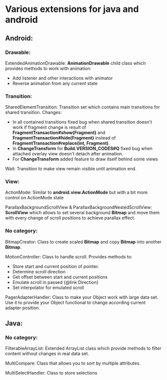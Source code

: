 # Various extensions for java and android

## Android:

### Drawable:
ExtendedAnimationDrawable:
**AnimationDrawable** child class which provides methods to work with animation:
* Add listener and other interactions with animator
* Reverse animation from any current state
 
### Transition:
SharedElementTransition:
Transition set which contains main transitions for shared transition.
Changes:
* In all contained transitions fixed bug when shared transition doesn't work if fragment change is result of **FragmentTransaction#show(Fragment)** and **FragmentTransaction#hide(Fragment)** instead of **FragmentTransaction#replace(int, Fragment)**.
* In **ChangeTransform** for **Build.VERSION_CODES#Q** fixed bug when attached overlay view doesn't detach after animation.
* For **ChangeTransform** added feature to draw itself behind some views
  
Wait:
Transition to make view remain visible until animation end.
 
### View:
ActionMode:
Similar to **android.view.ActionMode** but with a bit more control on ActionMode state
    
ParallaxBackgroundScrollView & ParallaxBackgroundNestedScrollView:
**ScrollView** which allows to set several background **Bitmap** and move them with every change of scroll positions to achieve parallax effect.

### No category:
BitmapCreator:
Class to create scaled **Bitmap** and copy **Bitmap** into another **Bitmap**.
 
MotionController:
Class to handle scroll. Provides methods to:
* Store start and current position of pointer.
* Determine scroll direction
* Get offset between start and current positions
* Emulate scroll in passed {@link Direction}
* Set interpolator for emulated scroll
  
PagerAdapterHandler:
Class to make your Object work with large data set. Use it to provide your Object functional to change according current adapter position.
   
   
   
## Java:

### No category:
FilterableArrayList:
Extended ArrayList class which provide methods to filter content without changes in real data set.


MultiCompare:
Class that allows you to sort by multiple attributes.
 
MultiSelectHandler:
Class to store selections
